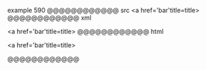 example 590
@@@@@@@@@@@@ src
<a href='bar'title=title>
@@@@@@@@@@@@ xml
<?xml version="1.0" encoding="UTF-8"?>
<!DOCTYPE document SYSTEM "CommonMark.dtd">
<document xmlns="http://commonmark.org/xml/1.0">
  <paragraph>
    <text>&lt;a href='bar'title=title&gt;</text>
  </paragraph>
</document>
@@@@@@@@@@@@ html
<p>&lt;a href='bar'title=title&gt;</p>
@@@@@@@@@@@@
